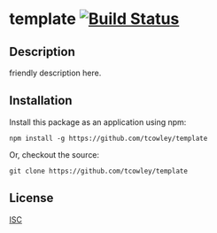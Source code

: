 # template  [![Build Status](https://travis-ci.org/tcowley/template.svg?branch=master)](https://travis-ci.org/tcowley/template)

## Description

friendly description here.

## Installation

Install this package as an application using npm:

```
npm install -g https://github.com/tcowley/template
```

Or, checkout the source:

```
git clone https://github.com/tcowley/template
```

## License

[ISC](https://opensource.org/licenses/ISC)



